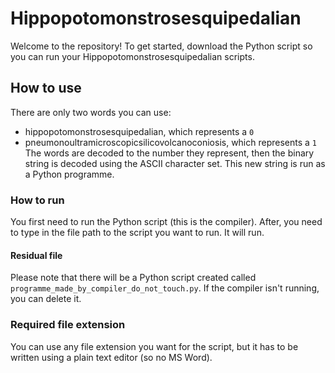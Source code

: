 # Hippopotomonstrosesquipedalian
Welcome to the repository! To get started, download the Python script so you can run your Hippopotomonstrosesquipedalian scripts.
## How to use
There are only two words you can use:
* hippopotomonstrosesquipedalian, which represents a `0`
* pneumonoultramicroscopicsilicovolcanoconiosis, which represents a `1`
The words are decoded to the number they represent, then the binary string is decoded using the ASCII character set. This new string is run as a Python programme.
### How to run
You first need to run the Python script (this is the compiler). After, you need to type in the file path to the script you want to run. It will run.
#### Residual file
Please note that there will be a Python script created called `programme_made_by_compiler_do_not_touch.py`. If the compiler isn't running, you can delete it.
### Required file extension
You can use any file extension you want for the script, but it has to be written using a plain text editor (so no MS Word).
